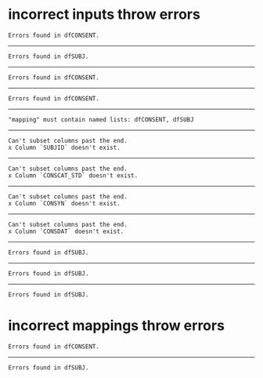 # incorrect inputs throw errors

    Errors found in dfCONSENT.

---

    Errors found in dfSUBJ.

---

    Errors found in dfCONSENT.

---

    Errors found in dfCONSENT.

---

    "mapping" must contain named lists: dfCONSENT, dfSUBJ

---

    Can't subset columns past the end.
    x Column `SUBJID` doesn't exist.

---

    Can't subset columns past the end.
    x Column `CONSCAT_STD` doesn't exist.

---

    Can't subset columns past the end.
    x Column `CONSYN` doesn't exist.

---

    Can't subset columns past the end.
    x Column `CONSDAT` doesn't exist.

---

    Errors found in dfSUBJ.

---

    Errors found in dfSUBJ.

---

    Errors found in dfSUBJ.

# incorrect mappings throw errors

    Errors found in dfCONSENT.

---

    Errors found in dfSUBJ.

